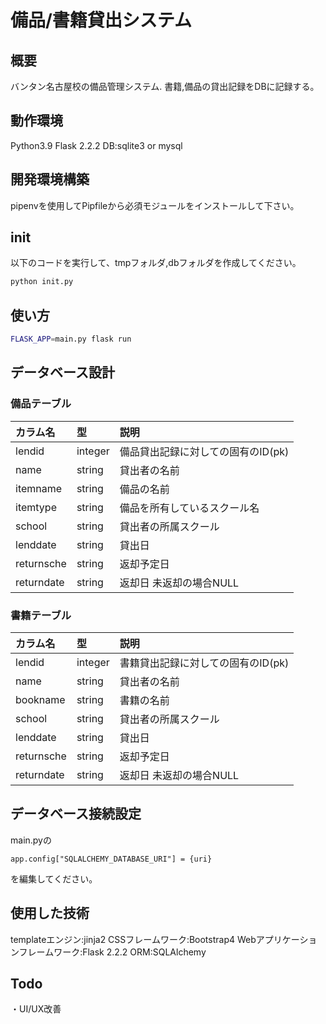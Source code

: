 # 備品/書籍貸出システム
## 概要
バンタン名古屋校の備品管理システム.
書籍,備品の貸出記録をDBに記録する。

## 動作環境
Python3.9
Flask 2.2.2
DB:sqlite3 or mysql

## 開発環境構築
pipenvを使用してPipfileから必須モジュールをインストールして下さい。

## init
以下のコードを実行して、tmpフォルダ,dbフォルダを作成してください。
```bash
python init.py
```

## 使い方
```bash
FLASK_APP=main.py flask run
```

## データベース設計
### 備品テーブル
|カラム名|型|説明|
|:--|:--|:--|
|lendid|integer|備品貸出記録に対しての固有のID(pk)|
|name|string|貸出者の名前|
|itemname|string|備品の名前|
|itemtype|string|備品を所有しているスクール名|
|school|string|貸出者の所属スクール|
|lenddate|string|貸出日|
|returnsche|string|返却予定日|
|returndate|string|返却日 未返却の場合NULL|

### 書籍テーブル
|カラム名|型|説明|
|:--|:--|:--|
|lendid|integer|書籍貸出記録に対しての固有のID(pk)|
|name|string|貸出者の名前|
|bookname|string|書籍の名前|
|school|string|貸出者の所属スクール|
|lenddate|string|貸出日|
|returnsche|string|返却予定日|
|returndate|string|返却日 未返却の場合NULL|


## データベース接続設定
main.pyの
```
app.config["SQLALCHEMY_DATABASE_URI"] = {uri}
```
を編集してください。

## 使用した技術
templateエンジン:jinja2
CSSフレームワーク:Bootstrap4
Webアプリケーションフレームワーク:Flask 2.2.2
ORM:SQLAlchemy

## Todo
・UI/UX改善